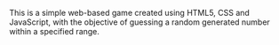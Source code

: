 This is a simple web-based game created using HTML5, CSS and JavaScript, with the objective of guessing a random generated number within a specified range.
